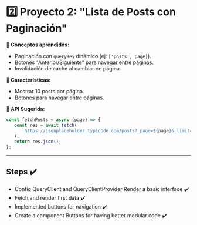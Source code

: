 # **2️⃣ Proyecto 2: "Lista de Posts con Paginación"**

**📌 Conceptos aprendidos:**

-  Paginación con `queryKey` dinámico (ej: `['posts', page]`).
-  Botones "Anterior/Siguiente" para navegar entre páginas.
-  Invalidación de cache al cambiar de página.

**🎯 Características:**

-  Mostrar 10 posts por página.
-  Botones para navegar entre páginas.

**🔗 API Sugerida:**

```js
const fetchPosts = async (page) => {
   const res = await fetch(
      `https://jsonplaceholder.typicode.com/posts?_page=${page}&_limit=10`
   );
   return res.json();
};
```

---

## Steps ✔️

-  Config QueryClient and QueryClientProvider Render a basic interface ✔️
-  Fetch and render first data ✔️
-  Implemented buttons for navigation ✔️
-  Create a component Buttons for having better modular code ✔️
